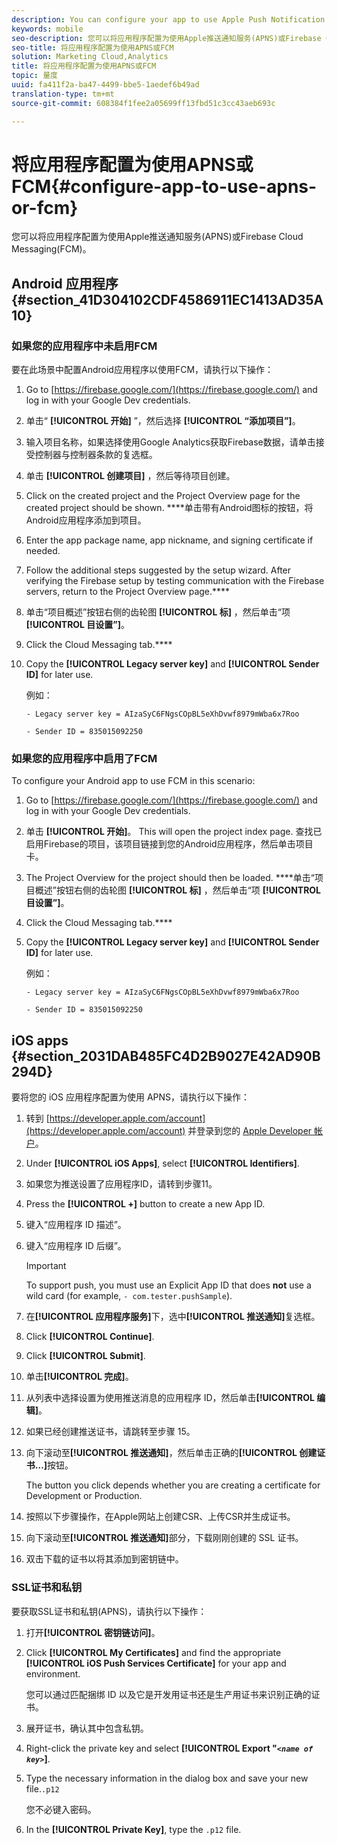 ```yaml
---
description: You can configure your app to use Apple Push Notification Service (APNS) or Firebase Cloud Messaging (FCM).
keywords: mobile
seo-description: 您可以将应用程序配置为使用Apple推送通知服务(APNS)或Firebase Cloud Messaging(FCM)。
seo-title: 将应用程序配置为使用APNS或FCM
solution: Marketing Cloud,Analytics
title: 将应用程序配置为使用APNS或FCM
topic: 量度
uuid: fa411f2a-ba47-4499-bbe5-1aedef6b49ad
translation-type: tm+mt
source-git-commit: 608384f1fee2a05699ff13fbd51c3cc43aeb693c

---
```



# 将应用程序配置为使用APNS或FCM{#configure-app-to-use-apns-or-fcm}

您可以将应用程序配置为使用Apple推送通知服务(APNS)或Firebase Cloud Messaging(FCM)。

## Android 应用程序 {#section_41D304102CDF4586911EC1413AD35A10}

### 如果您的应用程序中未启用FCM

要在此场景中配置Android应用程序以使用FCM，请执行以下操作：

1. Go to [https://firebase.google.com/](https://firebase.google.com/) and log in with your Google Dev credentials.

1. 单击“ **[!UICONTROL 开始]** ”，然后选择 **[!UICONTROL “添加项目”]**。

1. 输入项目名称，如果选择使用Google Analytics获取Firebase数据，请单击接受控制器与控制器条款的复选框。

1. 单击 **[!UICONTROL 创建项目]** ，然后等待项目创建。

1. Click on the created project and the Project Overview page for the created project should be shown. ****&#x200B;单击带有Android图标的按钮，将Android应用程序添加到项目。

1. Enter the app package name, app nickname, and signing certificate if needed.

1. Follow the additional steps suggested by the setup wizard. After verifying the Firebase setup by testing communication with the Firebase servers, return to the Project Overview page.****

1. 单击“项目概述”按钮右侧的齿轮图 **[!UICONTROL 标]** ，然后单击“项 **[!UICONTROL 目设置”]**。

1. Click the Cloud Messaging tab.****

1. Copy the **[!UICONTROL Legacy server key]** and **[!UICONTROL Sender ID]** for later use.

   例如：

   ```
   - Legacy server key = AIzaSyC6FNgsCOpBL5eXhDvwf8979mWba6x7Roo
   ```

   ```
   - Sender ID = 835015092250
   ```

### 如果您的应用程序中启用了FCM

To configure your Android app to use FCM in this scenario:

1. Go to [https://firebase.google.com/](https://firebase.google.com/) and log in with your Google Dev credentials.

1. 单击 **[!UICONTROL 开始]**。 This will open the project index page. 查找已启用Firebase的项目，该项目链接到您的Android应用程序，然后单击项目卡。

1. The Project Overview for the project should then be loaded. ****&#x200B;单击“项目概述”按钮右侧的齿轮图 **[!UICONTROL 标]** ，然后单击“项 **[!UICONTROL 目设置”]**。

1. Click the Cloud Messaging tab.****

1. Copy the **[!UICONTROL Legacy server key]** and **[!UICONTROL Sender ID]** for later use.

   例如：

   ```
   - Legacy server key = AIzaSyC6FNgsCOpBL5eXhDvwf8979mWba6x7Roo
   ```

   ```
   - Sender ID = 835015092250
   ```



## iOS apps {#section_2031DAB485FC4D2B9027E42AD90B294D}

要将您的 iOS 应用程序配置为使用 APNS，请执行以下操作：

1. 转到 [https://developer.apple.com/account](https://developer.apple.com/account) 并登录到您的 [Apple Developer 帐户](https://developer.apple.com/account)。
1. Under **[!UICONTROL iOS Apps]**, select **[!UICONTROL Identifiers]**.
1. 如果您为推送设置了应用程序ID，请转到步骤11。
1. Press the **[!UICONTROL +]** button to create a new App ID.
1. 键入“应用程序 ID 描述”。
1. 键入“应用程序 ID 后缀”。

   >[!IMPORTANT]
   >
   >To support push, you must use an Explicit App ID that does **not** use a wild card (for example, `- com.tester.pushSample`).

1. 在&#x200B;**[!UICONTROL 应用程序服务]**&#x200B;下，选中&#x200B;**[!UICONTROL 推送通知]**&#x200B;复选框。
1. Click **[!UICONTROL Continue]**.
1. Click **[!UICONTROL Submit]**.
1. 单击&#x200B;**[!UICONTROL 完成]**。
1. 从列表中选择设置为使用推送消息的应用程序 ID，然后单击&#x200B;**[!UICONTROL 编辑]**。
1. 如果已经创建推送证书，请跳转至步骤 15。
1. 向下滚动至&#x200B;**[!UICONTROL 推送通知]**，然后单击正确的&#x200B;**[!UICONTROL 创建证书…]**&#x200B;按钮。

   The button you click depends whether you are creating a certificate for Development or Production.
1. 按照以下步骤操作，在Apple网站上创建CSR、上传CSR并生成证书。
1. 向下滚动至&#x200B;**[!UICONTROL 推送通知]**&#x200B;部分，下载刚刚创建的 SSL 证书。
1. 双击下载的证书以将其添加到密钥链中。

### SSL证书和私钥

要获取SSL证书和私钥(APNS)，请执行以下操作：

1. 打开&#x200B;**[!UICONTROL 密钥链访问]**。
1. Click **[!UICONTROL My Certificates]** and find the appropriate **[!UICONTROL iOS Push Services Certificate]** for your app and environment.

   您可以通过匹配捆绑 ID 以及它是开发用证书还是生产用证书来识别正确的证书。

1. 展开证书，确认其中包含私钥。
1. Right-click the private key and select **[!UICONTROL Export "*`<name of key>`*]**.
1. Type the necessary information in the dialog box and save your new  file.`.p12`

   您不必键入密码。

1. In the **[!UICONTROL Private Key]**, type the `.p12` file.

